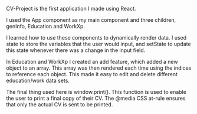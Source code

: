 CV-Project is the first application I made using React.

I used the App component as my main component and three children, genInfo, Education and WorkXp.

I learned how to use these components to dynamically render data. I used state to store the variables that the user would input, and setState to update this state whenever there was a change in the input field.

In Education and WorkXp I created an add feature, which added a new object to an array. This array was then rendered each time using the indices to reference each object. This made it easy to edit and delete different education/work data sets.

The final thing used here is window.print(). This function is used to enable the user to print a final copy of their CV. The @media CSS at-rule ensures that only the actual CV is sent to be printed.
